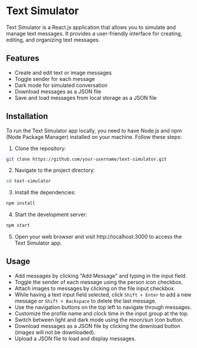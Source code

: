 # Text Simulator

Text Simulator is a React.js application that allows you to simulate and manage text messages. It provides a user-friendly interface for creating, editing, and organizing text messages.

## Features

- Create and edit text or image messages
- Toggle sender for each message
- Dark mode for simulated conversation
- Download messages as a JSON file
- Save and load messages from local storage as a JSON file

## Installation

To run the Text Simulator app locally, you need to have Node.js and npm (Node Package Manager) installed on your machine. Follow these steps:

1. Clone the repository:

```bash
git clone https://github.com/your-username/text-simulator.git
```

2. Navigate to the project directory:

```bash
cd text-simulator
```

3. Install the dependencies:

```bash
npm install
```

4. Start the development server:

```bash
npm start
```

5. Open your web browser and visit http://localhost:3000 to access the Text Simulator app.

## Usage

- Add messages by clicking "Add Message" and typing in the input field.
- Toggle the sender of each message using the person icon checkbox.
- Attach images to messages by clicking on the file input checkbox.
- While having a text input field selected, click `Shift + Enter` to add a new message or `Shift + Backspace` to delete the last message.
- Use the navigation buttons on the top left to navigate through messages.
- Customize the profile name and clock time in the input group at the top.
- Switch between light and dark mode using the moon/sun icon button.
- Download messages as a JSON file by clicking the download button (images will not be downloaded).
- Upload a JSON file to load and display messages.